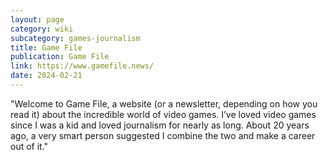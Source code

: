 ```yaml
---
layout: page
category: wiki
subcategory: games-journalism
title: Game File
publication: Game File
link: https://www.gamefile.news/
date: 2024-02-21
---
```


"Welcome to Game File, a website (or a newsletter, depending on how you read it) about the incredible world of video games. I’ve loved video games since I was a kid and loved journalism for nearly as long. About 20 years ago, a very smart person suggested I combine the two and make a career out of it."
